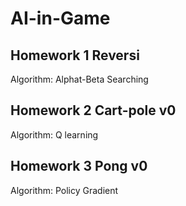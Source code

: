# AI-in-Game

## Homework 1 Reversi
Algorithm: Alphat-Beta Searching

## Homework 2 Cart-pole v0
Algorithm: Q learning

## Homework 3 Pong v0
Algorithm: Policy Gradient
